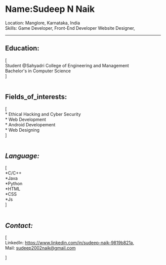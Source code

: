 # **Name**:Sudeep N Naik <br>
Location: Manglore, Karnataka, India  <br>
Skills: Game Developer, Front-End Developer Website Designer,  <br>
*****
## Education:  <br>
  [  <br>
   Student @Sahyadri College of Engineering and Management  <br>
   Bachelor's in Computer Science  <br>
  ]  <br>  <br>
## **Fields_of_interests:**  <br>
  [  <br>
    * Ethical Hacking and Cyber Security  <br>
    * Web Development  <br>
    * Android Developement  <br>
    * Web Designing  <br>
  ]  <br>
   <br>
## *Language:*  <br>
  [  <br>
    *C/C++  <br>
    *Java  <br>
    *Python  <br>
    *HTML  <br>
    *CSS  <br>
    *Js  <br>
  ]  <br>  <br>
  
## *Contact:*   <br>
  [  <br>
    LinkedIn: https://www.linkedin.com/in/sudeep-naik-9819b821a,   <br>
    Mail: sudeep2002naik@gmail.com   <br>

  ]  <br>
  
